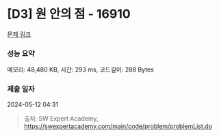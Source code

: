 # [D3] 원 안의 점 - 16910 

[문제 링크](https://swexpertacademy.com/main/code/problem/problemDetail.do?contestProbId=AYcllbDqUVgDFASR) 

### 성능 요약

메모리: 48,480 KB, 시간: 293 ms, 코드길이: 288 Bytes

### 제출 일자

2024-05-12 04:31



> 출처: SW Expert Academy, https://swexpertacademy.com/main/code/problem/problemList.do